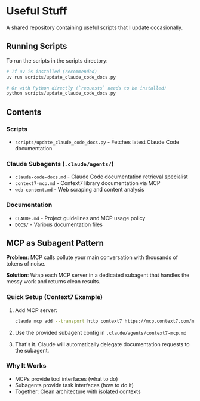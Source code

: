 # Useful Stuff

A shared repository containing useful scripts that I update occasionally.

## Running Scripts

To run the scripts in the scripts directory:

```bash
# If uv is installed (recommended)
uv run scripts/update_claude_code_docs.py

# Or with Python directly (`requests` needs to be installed)
python scripts/update_claude_code_docs.py
```

## Contents

### Scripts
- `scripts/update_claude_code_docs.py` - Fetches latest Claude Code documentation

### Claude Subagents (`.claude/agents/`)
- `claude-code-docs.md` - Claude Code documentation retrieval specialist
- `context7-mcp.md` - Context7 library documentation via MCP
- `web-content.md` - Web scraping and content analysis

### Documentation
- `CLAUDE.md` - Project guidelines and MCP usage policy
- `DOCS/` - Various documentation files

## MCP as Subagent Pattern

**Problem**: MCP calls pollute your main conversation with thousands of tokens of noise.

**Solution**: Wrap each MCP server in a dedicated subagent that handles the messy work and returns clean results.

### Quick Setup (Context7 Example)

1. Add MCP server:
   ```bash
   claude mcp add --transport http context7 https://mcp.context7.com/mcp --header "CONTEXT7_API_KEY: YOUR_API_KEY"
   ```

2. Use the provided subagent config in `.claude/agents/context7-mcp.md`

3. That's it. Claude will automatically delegate documentation requests to the subagent.

### Why It Works

- MCPs provide tool interfaces (what to do)
- Subagents provide task interfaces (how to do it)
- Together: Clean architecture with isolated contexts

